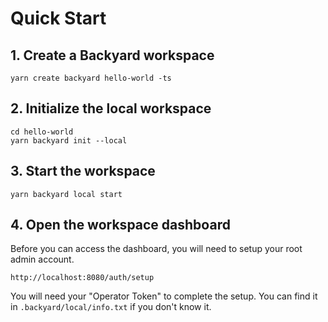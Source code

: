# Quick Start


## 1. Create a Backyard workspace
```
yarn create backyard hello-world -ts
```

## 2. Initialize the local workspace
```
cd hello-world
yarn backyard init --local
```

## 3. Start the workspace
```
yarn backyard local start
```

## 4. Open the workspace dashboard
Before you can access the dashboard, you will need to setup your root admin account.

```
http://localhost:8080/auth/setup
```

You will need your "Operator Token" to complete the setup. You can find it in `.backyard/local/info.txt` if you don't know it.
